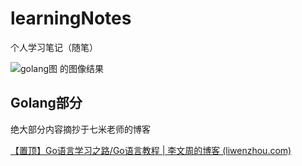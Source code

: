 # learningNotes
个人学习笔记（随笔）

![golang图 的图像结果](https://th.bing.com/th/id/OIP.HAkvAvX8Muq9c3AylN2myAHaE8?w=179&h=181&c=7&r=0&o=5&pid=1.7)

## Golang部分

绝大部分内容摘抄于七米老师的博客

[【置顶】Go语言学习之路/Go语言教程 | 李文周的博客 (liwenzhou.com)](https://www.liwenzhou.com/posts/Go/golang-menu/)